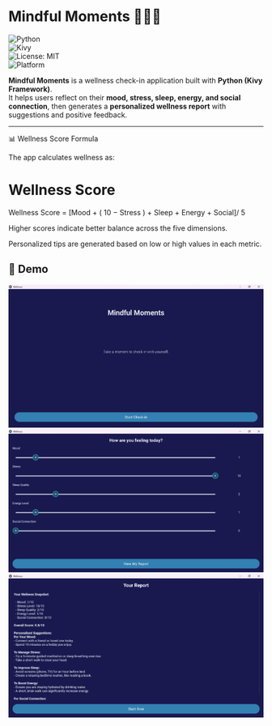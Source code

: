 # Mindful Moments 🧘‍♀️✨  

![Python](https://img.shields.io/badge/python-3.x-blue?logo=python&logoColor=white)  
![Kivy](https://img.shields.io/badge/Kivy-2.1.0+-green?logo=kivy&logoColor=white)  
![License: MIT](https://img.shields.io/badge/License-MIT-yellow.svg)  
![Platform](https://img.shields.io/badge/platform-cross--platform-lightgrey)  

**Mindful Moments** is a wellness check-in application built with **Python (Kivy Framework)**.  
It helps users reflect on their **mood, stress, sleep, energy, and social connection**, then generates a **personalized wellness report** with suggestions and positive feedback.  

---

📊 Wellness Score Formula

The app calculates wellness as:

Wellness Score
=
Wellness Score = [Mood
+
(
10
−
Stress
)
+
Sleep
+
Energy
+
Social]/
5



Higher scores indicate better balance across the five dimensions.

Personalized tips are generated based on low or high values in each metric.

## 🎥 Demo  
![alt text](image-2.png)
![alt text](image-3.png)
![alt text](image-4.png)






